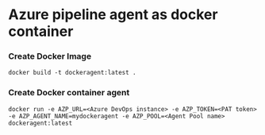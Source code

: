 # Azure pipeline agent as docker container

### Create Docker Image
```
docker build -t dockeragent:latest .
```

### Create Docker container agent
```
docker run -e AZP_URL=<Azure DevOps instance> -e AZP_TOKEN=<PAT token> -e AZP_AGENT_NAME=mydockeragent -e AZP_POOL=<Agent Pool name> dockeragent:latest
```
